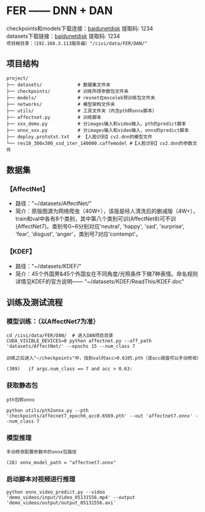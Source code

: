# FER —— DNN + DAN
checkpoints和models下载连接：[baidunetdisk](https://pan.baidu.com/s/1VcVeDTwHY8QAu2_1l_Hzlg?pwd=1234) 提取码: 1234 <br>
datasets下载链接：[baidunetdisk](https://pan.baidu.com/s/1EF566pKNxnXp8vMNvDftZw?pwd=1234) 提取码: 1234 <br>
`项目根目录：（192.168.3.113服务器）"/civi/data/FER/DAN/" `<br>
## 项目结构
```
project/
├── datasets/             # 数据集文件夹
├── checkpoints/          # 训练所得参数包文件夹
├── models/               # resnet在msceleb预训练包文件夹
├── networks/             # 模型架构文件夹
├── utils/                # 工具文件夹（内含pth转onnx脚本）
├── affectnet.py          # 训练脚本
├── xxx_demo.py           # 分images输入和video输入，pth的predict脚本
├── onnx_xxx.py           # 分images输入和video输入，onnx的predict脚本
├── deploy.prototxt.txt   # 【人脸识别】cv2.dnn的模型文件
└── res10_300x300_ssd_iter_140000.caffemodel #【人脸识别】cv2.dnn的参数文件
```
## 数据集
### 【AffectNet】
- 路径："~/datasets/AffectNet/"
- 简介：原版图源为网络爬虫（40W+），该版是经人清洗后的删减版（4W+），train和val中各有8个类别，其中第八个类别可训(AffectNet8)可不训(AffectNet7)。类别号0~6分别对应'neutral', 'happy', 'sad', 'surprise', 'fear', 'disgust', 'anger'，类别号7对应'contempt'。
### 【KDEF】
  - 路径："~/datasets/KDEF/"
  - 简介：45个外国男&45个外国女在不同角度/光照条件下做7种表情。命名规则详情见KDEF的官方说明—— "~/datasets/KDEF/ReadThis/KDEF.doc"
## 训练及测试流程
### 模型训练：（以AffectNet7为准）
```
cd /civi/data/FER/DAN/  # 进入DAN项目目录
CUDA_VISIBLE_DEVICES=0 python affectnet.py --aff_path 'datasets/AffectNet/' --epochs 15 --num_class 7
```
`训练之后进入"~/checkpoints"中，找到val时acc>0.63的.pth（该acc阈值可以手动修改）`
```
(309)   if args.num_class == 7 and acc > 0.63:
```
### 获取静态包
`pth包转onnx`
```
python utils/pth2onnx.py --pth 'checkpoints/affecnet7_epoch6_acc0.6569.pth' --out 'affectnet7.onnx' --num_class 7
```
### 模型推理
`手动修改配置参数中的onnx包路径`
```
(28) onnx_model_path = "affectnet7.onnx"
```
### 启动脚本对视频进行推理
```
python onnx_video_predict.py --video 'demo_videos/input/Video_05131556.mp4' --output 'demo_videos/output/output_05131556.avi'
```

